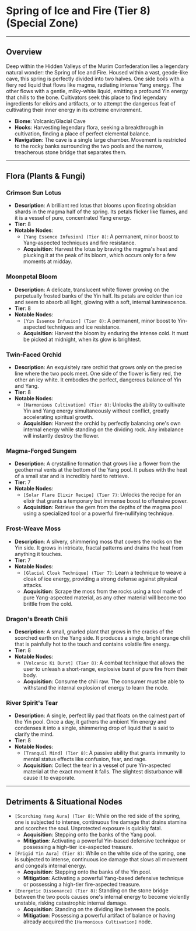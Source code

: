# Spring of Ice and Fire (Tier 8) (Special Zone)

---

## Overview
Deep within the Hidden Valleys of the Murim Confederation lies a legendary natural wonder: the Spring of Ice and Fire. Housed within a vast, geode-like cave, this spring is perfectly divided into two halves. One side boils with a fiery red liquid that flows like magma, radiating intense Yang energy. The other flows with a gentle, milky-white liquid, emitting a profound Yin energy that chills to the bone. Cultivators seek this place to find legendary ingredients for elixirs and artifacts, or to attempt the dangerous feat of cultivating their inner energy in its extreme environment.

- **Biome**: Volcanic/Glacial Cave
- **Hooks**: Harvesting legendary flora, seeking a breakthrough in cultivation, finding a place of perfect elemental balance.
- **Navigation**: The cave is a single large chamber. Movement is restricted to the rocky banks surrounding the two pools and the narrow, treacherous stone bridge that separates them.

---

## Flora (Plants & Fungi)

### Crimson Sun Lotus
*   **Description**: A brilliant red lotus that blooms upon floating obsidian shards in the magma half of the spring. Its petals flicker like flames, and it is a vessel of pure, concentrated Yang energy.
*   **Tier**: 8
*   **Notable Nodes**:
    *   `[Yang Essence Infusion] (Tier 8)`: A permanent, minor boost to Yang-aspected techniques and fire resistance.
    *   **Acquisition**: Harvest the lotus by braving the magma's heat and plucking it at the peak of its bloom, which occurs only for a few moments at midday.

### Moonpetal Bloom
*   **Description**: A delicate, translucent white flower growing on the perpetually frosted banks of the Yin half. Its petals are colder than ice and seem to absorb all light, glowing with a soft, internal luminescence.
*   **Tier**: 8
*   **Notable Nodes**:
    *   `[Yin Essence Infusion] (Tier 8)`: A permanent, minor boost to Yin-aspected techniques and ice resistance.
    *   **Acquisition**: Harvest the bloom by enduring the intense cold. It must be picked at midnight, when its glow is brightest.

### Twin-Faced Orchid
*   **Description**: An exquisitely rare orchid that grows only on the precise line where the two pools meet. One side of the flower is fiery red, the other an icy white. It embodies the perfect, dangerous balance of Yin and Yang.
*   **Tier**: 8
*   **Notable Nodes**:
    *   `[Harmonious Cultivation] (Tier 8)`: Unlocks the ability to cultivate Yin and Yang energy simultaneously without conflict, greatly accelerating spiritual growth.
    *   **Acquisition**: Harvest the orchid by perfectly balancing one's own internal energy while standing on the dividing rock. Any imbalance will instantly destroy the flower.

### Magma-Forged Sungem
*   **Description**: A crystalline formation that grows like a flower from the geothermal vents at the bottom of the Yang pool. It pulses with the heat of a small star and is incredibly hard to retrieve.
*   **Tier**: 7
*   **Notable Nodes**:
    *   `[Solar Flare Elixir Recipe] (Tier 7)`: Unlocks the recipe for an elixir that grants a temporary but immense boost to offensive power.
    *   **Acquisition**: Retrieve the gem from the depths of the magma pool using a specialized tool or a powerful fire-nullifying technique.

### Frost-Weave Moss
*   **Description**: A silvery, shimmering moss that covers the rocks on the Yin side. It grows in intricate, fractal patterns and drains the heat from anything it touches.
*   **Tier**: 7
*   **Notable Nodes**:
    *   `[Glacial Cloak Technique] (Tier 7)`: Learn a technique to weave a cloak of ice energy, providing a strong defense against physical attacks.
    *   **Acquisition**: Scrape the moss from the rocks using a tool made of pure Yang-aspected material, as any other material will become too brittle from the cold.

### Dragon's Breath Chili
*   **Description**: A small, gnarled plant that grows in the cracks of the scorched earth on the Yang side. It produces a single, bright orange chili that is painfully hot to the touch and contains volatile fire energy.
*   **Tier**: 8
*   **Notable Nodes**:
    *   `[Volcanic Ki Burst] (Tier 8)`: A combat technique that allows the user to unleash a short-range, explosive burst of pure fire from their body.
    *   **Acquisition**: Consume the chili raw. The consumer must be able to withstand the internal explosion of energy to learn the node.

### River Spirit's Tear
*   **Description**: A single, perfect lily pad that floats on the calmest part of the Yin pool. Once a day, it gathers the ambient Yin energy and condenses it into a single, shimmering drop of liquid that is said to clarify the mind.
*   **Tier**: 8
*   **Notable Nodes**:
    *   `[Tranquil Mind] (Tier 8)`: A passive ability that grants immunity to mental status effects like confusion, fear, and rage.
    *   **Acquisition**: Collect the tear in a vessel of pure Yin-aspected material at the exact moment it falls. The slightest disturbance will cause it to evaporate.

---

## Detriments & Situational Nodes

*   `[Scorching Yang Aura] (Tier 8)`: While on the red side of the spring, one is subjected to intense, continuous fire damage that drains stamina and scorches the soul. Unprotected exposure is quickly fatal.
    *   **Acquisition**: Stepping onto the banks of the Yang pool.
    *   **Mitigation**: Activating a powerful Yin-based defensive technique or possessing a high-tier ice-aspected treasure.
*   `[Frigid Yin Aura] (Tier 8)`: While on the white side of the spring, one is subjected to intense, continuous ice damage that slows all movement and congeals internal energy.
    *   **Acquisition**: Stepping onto the banks of the Yin pool.
    *   **Mitigation**: Activating a powerful Yang-based defensive technique or possessing a high-tier fire-aspected treasure.
*   `[Energetic Dissonance] (Tier 8)`: Standing on the stone bridge between the two pools causes one's internal energy to become violently unstable, risking catastrophic internal damage.
    *   **Acquisition**: Standing on the dividing line between the pools.
    *   **Mitigation**: Possessing a powerful artifact of balance or having already acquired the `[Harmonious Cultivation]` node.
